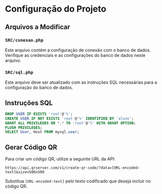 # Configuração do Projeto

## Arquivos a Modificar

### `SRC/conexao.php`

Este arquivo contém a configuração de conexão com o banco de dados. Verifique as credenciais e as configurações do banco de dados neste arquivo.

### `SRC/sql.php`

Este arquivo deve ser atualizado com as instruções SQL necessárias para a configuração do banco de dados.

## Instruções SQL

```sql
DROP USER IF EXISTS 'root'@'%';
CREATE USER IF NOT EXISTS 'root'@'%' IDENTIFIED BY 'aluno';
GRANT ALL PRIVILEGES ON *.* TO 'root'@'%' WITH GRANT OPTION;
FLUSH PRIVILEGES;
SELECT User, Host FROM mysql.user;
```

## Gerar Código QR

Para criar um código QR, utilize a seguinte URL da API:

```
https://api.qrserver.com/v1/create-qr-code/?data=[URL-encoded-text]&size=500x500
```

Substitua `[URL-encoded-text]` pelo texto codificado que deseja incluir no código QR.
